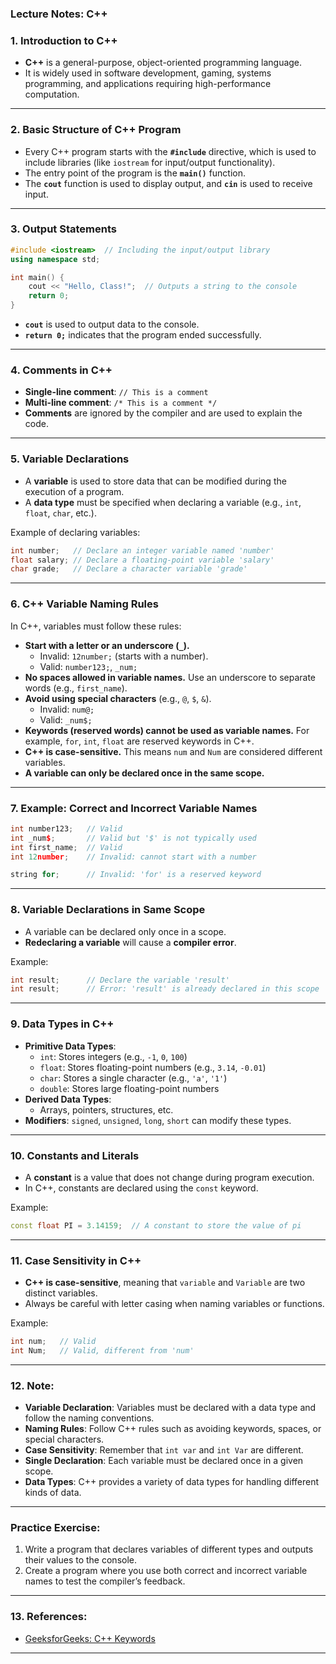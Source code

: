 ### **Lecture Notes: C++**

### **1. Introduction to C++**
- **C++** is a general-purpose, object-oriented programming language.
- It is widely used in software development, gaming, systems programming, and applications requiring high-performance computation.

---

### **2. Basic Structure of C++ Program**
- Every C++ program starts with the **`#include`** directive, which is used to include libraries (like `iostream` for input/output functionality).
- The entry point of the program is the **`main()`** function.
- The **`cout`** function is used to display output, and **`cin`** is used to receive input.

---

### **3. Output Statements**
```cpp
#include <iostream>  // Including the input/output library
using namespace std;

int main() {
    cout << "Hello, Class!";  // Outputs a string to the console
    return 0;
}
```
- **`cout`** is used to output data to the console.
- **`return 0;`** indicates that the program ended successfully.

---

### **4. Comments in C++**
- **Single-line comment**: `// This is a comment`
- **Multi-line comment**: `/* This is a comment */`
- **Comments** are ignored by the compiler and are used to explain the code.

---

### **5. Variable Declarations**
- A **variable** is used to store data that can be modified during the execution of a program.
- A **data type** must be specified when declaring a variable (e.g., `int`, `float`, `char`, etc.).

Example of declaring variables:
```cpp
int number;   // Declare an integer variable named 'number'
float salary; // Declare a floating-point variable 'salary'
char grade;   // Declare a character variable 'grade'
```

---

### **6. C++ Variable Naming Rules**
In C++, variables must follow these rules:
- **Start with a letter or an underscore (`_`).**
  - Invalid: `12number;` (starts with a number).
  - Valid: `number123;`, `_num;`
- **No spaces allowed in variable names.** Use an underscore to separate words (e.g., `first_name`).
- **Avoid using special characters** (e.g., `@`, `$`, `&`).
  - Invalid: `num@;`
  - Valid: `_num$;`
- **Keywords (reserved words) cannot be used as variable names.** For example, `for`, `int`, `float` are reserved keywords in C++.
- **C++ is case-sensitive.** This means `num` and `Num` are considered different variables.
- **A variable can only be declared once in the same scope.**

---

### **7. Example: Correct and Incorrect Variable Names**
```cpp
int number123;   // Valid
int _num$;       // Valid but '$' is not typically used
int first_name;  // Valid
int 12number;    // Invalid: cannot start with a number

string for;      // Invalid: 'for' is a reserved keyword
```

---

### **8. Variable Declarations in Same Scope**
- A variable can be declared only once in a scope.
- **Redeclaring a variable** will cause a **compiler error**.

Example:
```cpp
int result;      // Declare the variable 'result'
int result;      // Error: 'result' is already declared in this scope
```

---

### **9. Data Types in C++**
- **Primitive Data Types**:
  - `int`: Stores integers (e.g., `-1`, `0`, `100`)
  - `float`: Stores floating-point numbers (e.g., `3.14`, `-0.01`)
  - `char`: Stores a single character (e.g., `'a'`, `'1'`)
  - `double`: Stores large floating-point numbers
- **Derived Data Types**:
  - Arrays, pointers, structures, etc.
- **Modifiers**: `signed`, `unsigned`, `long`, `short` can modify these types.

---

### **10. Constants and Literals**
- A **constant** is a value that does not change during program execution.
- In C++, constants are declared using the `const` keyword.

Example:
```cpp
const float PI = 3.14159;  // A constant to store the value of pi
```

---

### **11. Case Sensitivity in C++**
- **C++ is case-sensitive**, meaning that `variable` and `Variable` are two distinct variables.
- Always be careful with letter casing when naming variables or functions.

Example:
```cpp
int num;   // Valid
int Num;   // Valid, different from 'num'
```

---

### **12. Note:**
- **Variable Declaration**: Variables must be declared with a data type and follow the naming conventions.
- **Naming Rules**: Follow C++ rules such as avoiding keywords, spaces, or special characters.
- **Case Sensitivity**: Remember that `int var` and `int Var` are different.
- **Single Declaration**: Each variable must be declared once in a given scope.
- **Data Types**: C++ provides a variety of data types for handling different kinds of data.

---

### **Practice Exercise:**
1. Write a program that declares variables of different types and outputs their values to the console.
2. Create a program where you use both correct and incorrect variable names to test the compiler’s feedback.

---

### **13. References:**
- [GeeksforGeeks: C++ Keywords](https://www.geeksforgeeks.org/cpp-keywords/)

---
